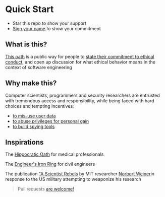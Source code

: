 # Quick Start

- Star this repo to show your support
- [Sign your name](https://github.com/foxlightco/lightbringer/edit/master/committers.md) to show your commitment


## What is this?
[This oath](https://github.com/foxlightco/lightbringer/blob/master/oath.md) is a public way for people to [state their commitment to ethical conduct](https://github.com/foxlightco/lightbringer/edit/master/committers.md), and open up discussion for what ethical behavior means in the context of software engineering

## Why make this?
Computer scientists, programmers and security researchers are entrusted with tremendous access and responsibility, while being faced with hard choices and tempting incentives: 

- [to mis-use user data](https://www.ftc.gov/news-events/press-releases/2012/06/spokeo-pay-800000-settle-ftc-charges-company-allegedly-marketed)
- [to abuse privileges for personal gain](http://www.mercercountyprosecutor.com/press/Motor%20Vehicle.pdf)
- [to build spying tools](http://surveillance.rsf.org/en/category/corporate-enemies/)

## Inspirations
The [Hippocratic Oath](https://en.wikipedia.org/wiki/Hippocratic_Oath#Modern_version) for medical professionals

The [Engineer's Iron Ring](https://en.m.wikipedia.org/wiki/Ritual_of_the_Calling_of_an_Engineer#History) for civil engineers

The publication ["A Scientist Rebels](http://lanl-the-back-story.blogspot.com/2013/08/a-scientist-rebels.html) by MIT researcher [Norbert Weiner](https://en.wikipedia.org/wiki/Norbert_Wiener)in response to the US military attempting to weaponize his research

> Pull requests [are welcome!](https://github.com/foxlightco/lightbringer/compare)
